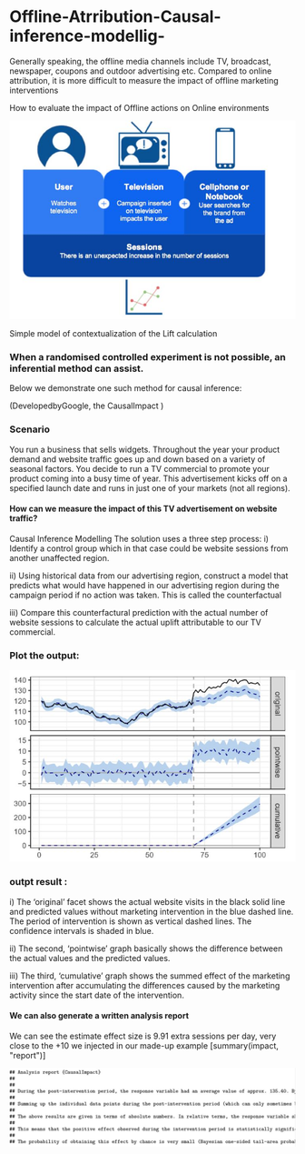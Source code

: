 # Offline-Atrribution-Causal-inference-modellig-

Generally speaking, the offline media channels include TV, broadcast, newspaper, coupons and outdoor advertising etc.
Compared to online attribution, it is more difficult to measure the impact of offline marketing interventions

How to evaluate the impact of Offline actions on Online environments

![](off.JPG)

Simple model of contextualization of the Lift calculation

### When a randomised controlled experiment is not possible, an inferential method can assist.
Below we demonstrate one such method for causal inference:

(DevelopedbyGoogle, the CausalImpact )

### Scenario
You run a business that sells widgets. Throughout the year your product demand and website traffic goes up and down based on a variety of seasonal factors. You decide to run a TV commercial to promote your product coming into a busy time of year. This advertisement kicks off on a specified launch date and runs in just one of your markets (not all regions). 

#### How can we measure the impact of this TV advertisement on website traffic? 

Causal Inference Modelling
The solution uses a three step process:
i)  Identify a control group which in that case could be website sessions from another unaffected region.

ii) Using historical data from our advertising region, construct a model that predicts what would have happened in our advertising region during the campaign period if no action was taken. This is called the counterfactual

iii) Compare this counterfactural prediction with the actual number of website sessions to calculate the actual uplift attributable to our TV commercial.

### Plot the output:

![](out1.JPG)

### outpt result :
i) The ‘original’ facet shows the actual website visits in the black solid line and predicted values without marketing intervention in the blue dashed line. The period of intervention is shown as vertical dashed lines. The confidence intervals is shaded in blue.

ii) The second, ‘pointwise’ graph basically shows the difference between the actual values and the predicted values.

iii) The third, ‘cumulative’ graph shows the summed effect of the marketing intervention after accumulating the differences caused by the marketing activity since the start date of the intervention.


#### We can also generate a written analysis report

We can see the estimate effect size is 9.91 extra sessions per day, very close to the +10 we injected in our made-up example
[summary(impact, "report")]

![](analyisis.JPG)

